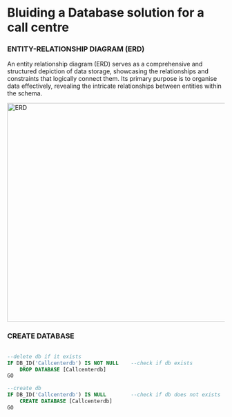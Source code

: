 # Bluiding a Database solution for a call centre

### ENTITY-RELATIONSHIP DIAGRAM (ERD)
An entity relationship diagram (ERD) serves as a comprehensive and structured depiction of data storage, showcasing the relationships and constraints that logically connect them. Its primary purpose is to organise data effectively, revealing the intricate relationships between entities within the schema. 


<img width="506" alt="ERD" src="https://github.com/user-attachments/assets/2b2d16d1-6e04-4b20-9b57-ac15c412abfc">


### CREATE DATABASE 
```sql

--delete db if it exists
IF DB_ID('Callcenterdb') IS NOT NULL	--check if db exists
	DROP DATABASE [Callcenterdb]
GO

--create db
IF DB_ID('Callcenterdb') IS NULL		--check if db does not exists
	CREATE DATABASE [Callcenterdb]
GO
```

